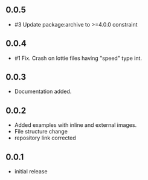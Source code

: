 ## 0.0.5

* #3 Update package:archive to >=4.0.0 constraint

## 0.0.4

* #1 Fix. Crash on lottie files having "speed" type int.

## 0.0.3

* Documentation added.

## 0.0.2

* Added examples with inline and external images.
* File structure change
* repository link corrected

## 0.0.1

* initial release
